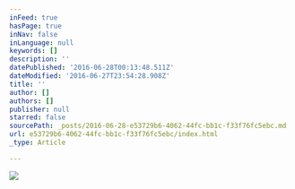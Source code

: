 ```yaml
---
inFeed: true
hasPage: true
inNav: false
inLanguage: null
keywords: []
description: ''
datePublished: '2016-06-28T00:13:48.511Z'
dateModified: '2016-06-27T23:54:28.908Z'
title: ''
author: []
authors: []
publisher: null
starred: false
sourcePath: _posts/2016-06-28-e53729b6-4062-44fc-bb1c-f33f76fc5ebc.md
url: e53729b6-4062-44fc-bb1c-f33f76fc5ebc/index.html
_type: Article

---
```

![](https://the-grid-user-content.s3-us-west-2.amazonaws.com/94ccbbc7-5978-4903-bc9a-4a1764de781a.jpg)